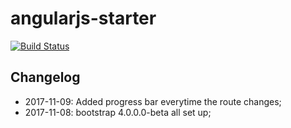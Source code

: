 # angularjs-starter

[![Build Status](https://travis-ci.org/rjcarneiro/angularjs-starter.svg?branch=master)](https://travis-ci.org/rjcarneiro/angularjs-starter)

## Changelog

- 2017-11-09: Added progress bar everytime the route changes;
- 2017-11-08: bootstrap 4.0.0.0-beta all set up;